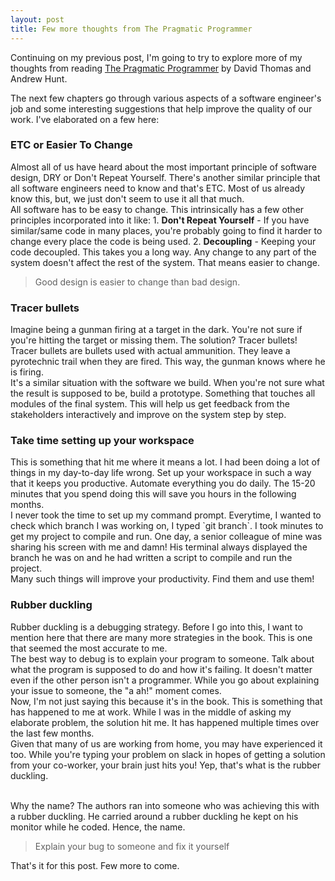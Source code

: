 ```yaml
---
layout: post
title: Few more thoughts from The Pragmatic Programmer
---
```


Continuing on my previous post, I'm going to try to explore more of my thoughts from reading <a href="https://www.amazon.in/Pragmatic-Programmer-journey-mastery-Anniversary-ebook/dp/B07VRS84D1/ref=asc_df_B07VRS84D1/">The Pragmatic Programmer</a> by David Thomas and Andrew Hunt.<br>

The next few chapters go through various aspects of a software engineer's job and some interesting suggestions that help improve the quality of our work. I've elaborated on a few here:

<h3>ETC or Easier To Change</h3>
Almost all of us have heard about the most important principle of software design, DRY or Don't Repeat Yourself. There's another similar principle that all software engineers need to know and that's ETC. Most of us already know this, but, we just don't seem to use it all that much.<br>
All software has to be easy to change. This intrinsically has a few other principles incorporated into it like:
1. <b>Don't Repeat Yourself</b> - If you have similar/same code in many places, you're probably going to find it harder to change every place the code is being used.
2. <b>Decoupling</b> - Keeping your code decoupled. This takes you a long way. Any change to any part of the system doesn't affect the rest of the system. That means easier to change.

> Good design is easier to change than bad design.

<h3>Tracer bullets</h3>
Imagine being a gunman firing at a target in the dark. You're not sure if you're hitting the target or missing them. The solution? Tracer bullets! Tracer bullets are bullets used with actual ammunition. They leave a pyrotechnic trail when they are fired. This way, the gunman knows where he is firing.<br>
It's a similar situation with the software we build. When you're not sure what the result is supposed to be, build a prototype. Something that touches all modules of the final system. This will help us get feedback from the stakeholders interactively and improve on the system step by step.

<h3>Take time setting up your workspace</h3>
This is something that hit me where it means a lot. I had been doing a lot of things in my day-to-day life wrong. Set up your workspace in such a way that it keeps you productive. Automate everything you do daily. The 15-20 minutes that you spend doing this will save you hours in the following months.<br>
I never took the time to set up my command prompt. Everytime, I wanted to check which branch I was working on, I typed `git branch`. I took minutes to get my project to compile and run. One day, a senior colleague of mine was sharing his screen with me and damn! His terminal always displayed the branch he was on and he had written a script to compile and run the project.<br>
Many such things will improve your productivity. Find them and use them!

<h3>Rubber duckling</h3>
Rubber duckling is a debugging strategy. Before I go into this, I want to mention here that there are many more strategies in the book. This is one that seemed the most accurate to me.<br>
The best way to debug is to explain your program to someone. Talk about what the program is supposed to do and how it's failing. It doesn't matter even if the other person isn't a programmer. While you go about explaining your issue to someone, the "a ah!" moment comes.<br>
Now, I'm not just saying this because it's in the book. This is something that has happened to me at work. While I was in the middle of asking my elaborate problem, the solution hit me. It has happened multiple times over the last few months.<br>
Given that many of us are working from home, you may have experienced it too. While you're typing your problem on slack in hopes of getting a solution from your co-worker, your brain just hits you! Yep, that's what is the rubber duckling.<br><br>

Why the name? The authors ran into someone who was achieving this with a rubber duckling. He carried around a rubber duckling he kept on his monitor while he coded. Hence, the name.

> Explain your bug to someone and fix it yourself

That's it for this post. Few more to come.
